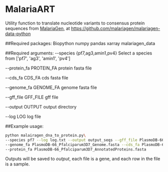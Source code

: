# MalariaART

Utility function to translate nucleotide variants to consensus protein sequences from [MalariaGen](https://www.malariagen.net/resource/34), at https://github.com/malariagen/malariagen-data-python

##Required packages:
  Biopython
  numpy
  pandas
  xarray
  malariagen_data
  
##Required arguments: 
  --species {pf7,ag3,amin1,pv4}
                        Select a species from ['pf7', 'ag3', 'amin1', 'pv4']
                        
  --protein_fa PROTEIN_FA
                        protein fasta file
                        
  --cds_fa CDS_FA       cds fasta file
  
  --genome_fa GENOME_FA
                        genome fasta file
                        
  --gff_file GFF_FILE   gff file
  
  --output OUTPUT       output directory
  
  --log LOG             log file
  
##Example usage:

```bash
python malairagen_dna_to_protein.py\
--species pf7 --log log.txt --output output_seqs --gff_file PlasmoDB-66_Pfalciparum3D7.gff \
--genome_fa PlasmoDB-66_Pfalciparum3D7_Genome.fasta --cds_fa PlasmoDB-66_Pfalciparum3D7_AnnotatedCDSs.fasta \
--protein_fa PlasmoDB-66_Pfalciparum3D7_AnnotatedProteins.fasta
```

Outputs will be saved to *output*, each file is a gene, and each row in the file is a sample.


